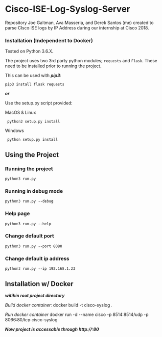 # Cisco-ISE-Log-Syslog-Server
Repository Joe Galtman, Ava Masseria, and Derek Santos (me) created to parse CIsco ISE logs by IP Address during our internship at Cisco 2018.

### Installation (Independent to Docker) 

Tested on Python 3.6.X. 

The project uses two 3rd party python modules; ```requests``` and ```Flask```. These need to be installed prior to running the project. 

This can be used with ***pip3***: 

    pip3 install flask requests
    
***or***

Use the setup.py script provided:

MacOS & Linux

     python3 setup.py install

Windows

     python setup.py install
## Using the Project

### Running the project

    python3 run.py 
    
### Running in debug mode

    python3 run.py --debug
    
### Help page

    python3 run.py --help
    
### Change default port

    python3 run.py --port 8080

### Change default ip address

    python3 run.py --ip 192.168.1.23

## Installation w/ Docker

***witihin root project directory***

*Build docker container:*
    docker build -t cisco-syslog .

*Run docker container* 
     docker run -d --name cisco -p 8514:8514/udp -p 8066:80/tcp cisco-syslog
    
***Now project is accessable through http://<ip address>:80***
  
 

